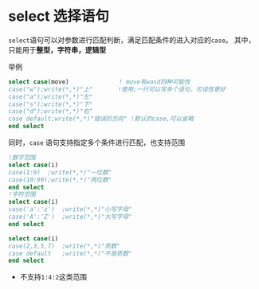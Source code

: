 # select 选择语句

`select`语句可以对参数进行匹配判断，满足匹配条件的进入对应的`case`。 其中，只能用于**整型，字符串，逻辑型**

举例
``` fortran
select case(move)              ! move有wasd四种可能性
case("w");write(*,*)"上"       !使用;一行可以写多个语句，可读性更好
case("a");write(*,*)"左"
case("s");write(*,*)"下"
case("d");write(*,*)"右"
case default;write(*,*)"错误的方向" !默认的case,可以省略
end select
```

同时，`case` 语句支持指定多个条件进行匹配，也支持范围

``` fortran
!数字范围
select case(i)      
case(1:9)  ;write(*,*)"一位数" 
case(10:99);write(*,*)"两位数"
end select
!字符范围
select case(i)      
case('a':'z')  ;write(*,*)"小写字母" 
case('A':'Z')  ;write(*,*)"大写字母"
end select

select case(i)
case(2,3,5,7)  ;write(*,*)"质数"
case default   ;write(*,*)"不是质数"
end select
```

- 不支持`1:4:2`这类范围
